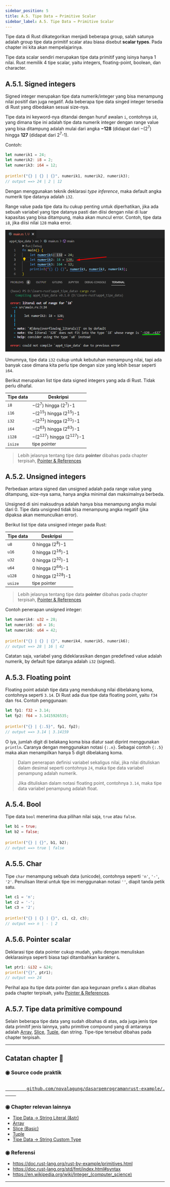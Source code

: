 ```yaml
---
sidebar_position: 5
title: A.5. Tipe Data → Primitive Scalar
sidebar_label: A.5. Tipe Data → Primitive Scalar
---
```


Tipe data di Rust dikategorikan menjadi beberapa group, salah satunya adalah group tipe data primitif scalar atau biasa disebut **scalar types**. Pada chapter ini kita akan mempelajarinya.

Tipe data scalar sendiri merupakan tipe data primitif yang isinya hanya 1 nilai. Rust memilik 4 tipe scalar, yaitu integers, floating-point, boolean, dan character.

## A.5.1. Signed integers

Signed integer merupakan tipe data numerik/integer yang bisa menampung nilai positif dan juga negatif. Ada beberapa tipe data singed integer tersedia di Rust yang dibedakan sesuai size-nya.

Tipe data ini keyword-nya ditandai dengan huruf awalan `i`, contohnya `i8`, yang dimana tipe ini adalah tipe data numerik integer dengan range value yang bisa ditampung adalah mulai dari angka **−128** (didapat dari −(2<sup>7</sup>) hingga **127** (didapat dari 2<sup>7</sup>-1).

Contoh:

```rust
let numerik1 = 24;
let numerik2: i8 = 2;
let numerik3: i64 = 12;

println!("{} | {} | {}", numerik1, numerik2, numerik3);
// output ==> 24 | 2 | 12
```

Dengan menggunakan teknik deklarasi *type inference*, maka default angka numerik tipe datanya adalah `i32`.

Range value pada tipe data itu cukup penting untuk diperhatikan, jika ada sebuah variabel yang tipe datanya pasti dan diisi dengan nilai di luar kapasitas yang bisa ditampung, maka akan muncul error. Contoh, tipe data `i8`, jika diisi nilai `128` maka error.

![data type error](img/tipe-data-primitive-scalar-1.png)

Umumnya, tipe data `i32` cukup untuk kebutuhan menampung nilai, tapi ada banyak case dimana kita perlu tipe dengan size yang lebih besar seperti `i64`.

Berikut merupakan list tipe data signed integers yang ada di Rust. Tidak perlu dihafal.

| Tipe data | Deskripsi |
| - | - |
| `i8` | −(2<sup>7</sup>) hingga (2<sup>7</sup>)-1 |
| `i16` | −(2<sup>15</sup>) hingga (2<sup>15</sup>)-1 |
| `i32` | −(2<sup>31</sup>) hingga (2<sup>31</sup>)-1 |
| `i64` | −(2<sup>63</sup>) hingga (2<sup>63</sup>)-1 |
| `i128` | −(2<sup>127</sup>) hingga (2<sup>127</sup>)-1 |
| `isize` | tipe pointer |

> Lebih jelasnya tentang tipe data **pointer** dibahas pada chapter terpisah, [Pointer & References](/basic/pointer-references)

## A.5.2. Unsigned integers

Perbedaan antara signed dan unsigned adalah pada range value yang ditampung, size-nya sama, hanya angka minimal dan maksimalnya berbeda.

Unsigned di sini maksudnya adalah hanya bisa menampung angka mulai dari 0. Tipe data unsigned tidak bisa menampung angka negatif (jika dipaksa akan memunculkan error).

Berikut list tipe data unsigned integer pada Rust:

| Tipe data | Deskripsi |
| - | - |
| `u8` | 0 hingga (2<sup>8</sup>)-1 |
| `u16` | 0 hingga (2<sup>16</sup>)-1 |
| `u32` | 0 hingga (2<sup>32</sup>)-1 |
| `u64` | 0 hingga (2<sup>64</sup>)-1 |
| `u128` | 0 hingga (2<sup>128</sup>)-1 |
| `usize` | tipe pointer |

> Lebih jelasnya tentang tipe data **pointer** dibahas pada chapter terpisah, [Pointer & References](/basic/pointer-references)

Contoh penerapan unsigned integer:

```rust
let numerik4: u32 = 28;
let numerik5: u8 = 16;
let numerik6: u64 = 42;

println!("{} | {} | {}", numerik4, numerik5, numerik6);
// output ==> 28 | 16 | 42
```

Catatan saja, variabel yang dideklarasikan dengan predefined value adalah numerik, by default tipe datanya adalah `i32` (signed).

## A.5.3. Floating point

Floating point adalah tipe data yang mendukung nilai dibelakang koma, contohnya seperti `3.14`. Di Rust ada dua tipe data floating point, yaitu `f34` dan `f64`. Contoh penggunaan:

```rust
let fp1: f32 = 3.14;
let fp2: f64 = 3.1415926535;

println!("{} | {:.5}", fp1, fp2);
// output ==> 3.14 | 3.14159
```

O iya, jumlah digit di belakang koma bisa diatur saat diprint menggunakan `println`. Caranya dengan menggunakan notasi `{:.n}`. Sebagai contoh `{:.5}` maka akan menampilkan hanya 5 digit dibelakang koma.

> Dalam penerapan definisi variabel sekaligus nilai, jika nilai dituliskan dalam desimal seperti contohnya `24`, maka tipe data variabel penampung adalah numerik.
>
> Jika dituliskan dalam notasi floating point, contohnya `3.14`, maka tipe data variabel penampung adalah float.

## A.5.4. Bool

Tipe data `bool` menerima dua pilihan nilai saja, `true` atau `false`.

```rust
let b1 = true;
let b2 = false;

println!("{} | {}", b1, b2);
// output ==> true | false
```

## A.5.5. Char

Tipe `char` menampung sebuah data (unicode), contohnya seperti `'n'`, `'-'`, `'2'`. Penulisan literal untuk tipe ini menggunakan notasi `''`, diapit tanda petik satu.

```rust
let c1 = 'n';
let c2 = '-';
let c3 = '2';

println!("{} | {} | {}", c1, c2, c3);
// output ==> n | - | 2
```

## A.5.6. Pointer scalar

Deklarasi tipe data pointer cukup mudah, yaitu dengan menuliskan deklarasinya seperti biasa tapi ditambahkan karakter `&`.

```rust
let ptr1: &i32 = &24;
println!("{}", ptr1);
// output ==> 24
```

Perihal apa itu tipe data pointer dan apa kegunaan prefix `&` akan dibahas pada chapter terpisah, yaitu [Pointer & References](/basic/pointer-references).

## A.5.7. Tipe data primitive compound

Selain beberapa tipe data yang sudah dibahas di atas, ada juga jenis tipe data primitif jenis lainnya, yaitu primitive compound yang di antaranya adalah [Array](/basic/array), [Slice](/basic/slice), [Tuple](/basic/tuple), dan string. Tipe-tipe tersebut dibahas pada chapter terpisah.

---

## Catatan chapter 📑

### ◉ Source code praktik

<pre>
    <a href="https://github.com/novalagung/dasarpemrogramanrust-example/tree/master/tipe_data_primitive_scalar">
        github.com/novalagung/dasarpemrogramanrust-example/../tipe_data_primitive_scalar
    </a>
</pre>

### ◉ Chapter relevan lainnya

- [Tipe Data → String Literal (&str)](/basic/tipe-data-string-literal)
- [Array](/basic/array)
- [Slice (Basic)](/basic/slice)
- [Tuple](/basic/tuple)
- [Tipe Data → String Custom Type](/basic/tipe-data-custom-type-string-slice)

### ◉ Referensi

- https://doc.rust-lang.org/rust-by-example/primitives.html
- https://doc.rust-lang.org/std/fmt/index.html#syntax
- https://en.wikipedia.org/wiki/Integer_(computer_science)

---
